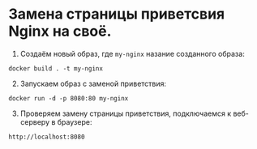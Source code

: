 # Замена страницы приветсвия Nginx на своё.
1. Создаём новый образ, где `my-nginx` назание созданного образа:
   
```
docker build . -t my-nginx 
```

2. Запускаем образ с заменой приветствия:
   
```
docker run -d -p 8080:80 my-nginx
```

3. Проверяем замену страницы приветствия, подключаемся к веб-серверу в браузере:
   
```
http://localhost:8080
```
